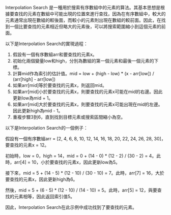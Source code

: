

Interpolation Search 是一種用於搜索有序數組中的元素的算法。其基本思想是根據要查找的元素在數組中可能出現的位置來進行查找，因為在有序數組中，較大的元素通常出現在數組的較後面，而較小的元素則出現在數組的較前面。因此，在找到一個比要查找的元素相近但略大的元素後，可以將搜索範圍縮小到這個元素的前面。

以下是Interpolation Search的實現過程：

1. 假設有一個有序數組arr和要查找的元素x。
2. 初始化兩個變量low和high，分別為數組的第一個元素和最後一個元素的下標。
3. 計算mid作為索引的估計值。mid = low + (high - low) * (x - arr[low]) / (arr[high] - arr[low])
4. 如果arr[mid]等於要查找的元素x，則返回mid。
5. 如果arr[mid]小於要查找的元素x，則要查找的元素x可能在mid的右邊。因此更新low為mid + 1。
6. 如果arr[mid]大於要查找的元素x，則要查找的元素x可能出現在mid的左邊。因此更新high為mid - 1。
7. 重複步驟3到6，直到找到目標元素或搜索區間縮小為空。

以下是Interpolation Search的一個例子：

假設有一個有序數組arr = [2, 4, 6, 8, 10, 12, 14, 16, 18, 20, 22, 24, 26, 28, 30]，要查找的元素x = 12。

初始時，low = 0，high = 14，mid = 0 + (14 - 0) * (12 - 2) / (30 - 2) = 4。此時，arr[4] = 10，小於要查找的元素x，因此更新low為5。

接下來，mid = 5 + (14 - 5) * (12 - 10) / (30 - 10) = 7。此時，arr[7] = 16，大於要查找的元素x，因此更新high為6。

然後，mid = 5 + (6 - 5) * (12 - 10) / (14 - 10) = 5。此時，arr[5] = 12，與要查找的元素相等，因此返回索引值5。

因此，Interpolation Search在此示例中成功找到了要查找的元素。
